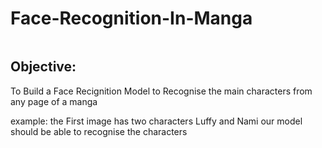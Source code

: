 # Face-Recognition-In-Manga
<picture>
  <source media="" srcset="https://github.com/Ben-geo/Face-Recognition-In-Manga/blob/main/Sample_Images/1-3.jpg">
  <img alt="">
</picture>


## Objective:
  To Build a Face Recignition Model to Recognise the main characters from any page of a manga


example: the First image has two characters Luffy and Nami
  our model should be able to recognise the characters
